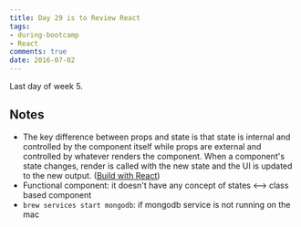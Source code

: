 ```yaml
---
title: Day 29 is to Review React
tags: 
- during-bootcamp
- React
comments: true
date: 2016-07-02
---
```

Last day of week 5.

Notes 
-------------------
* The key difference between props and state is that state is internal and controlled by the component itself while props are external and controlled by whatever renders the component. When a component's state changes, render is called with the new state and the UI is updated to the new output. (<a href="http://buildwithreact.com/" target="_blank">Build with React</a>)
* Functional component: it doesn't have any concept of states <--> class based component
* `brew services start mongodb`:  if mongodb service is not running on the mac








